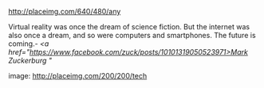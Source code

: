 http://placeimg.com/640/480/any

Virtual reality was once the dream of science fiction. But the internet was also once a dream, and so were computers and smartphones. The future is coming.- <cite><a href="https://www.facebook.com/zuck/posts/10101319050523971>Mark Zuckerburg</a>
"</cite>

image: http://placeimg.com/200/200/tech
